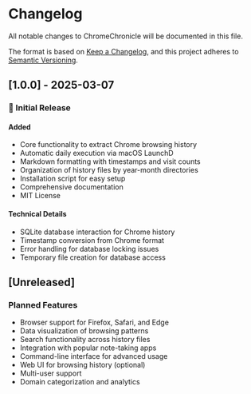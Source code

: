 # Changelog

All notable changes to ChromeChronicle will be documented in this file.

The format is based on [Keep a Changelog](https://keepachangelog.com/en/1.0.0/),
and this project adheres to [Semantic Versioning](https://semver.org/spec/v2.0.0.html).

## [1.0.0] - 2025-03-07

### 🚀 Initial Release

#### Added
- Core functionality to extract Chrome browsing history
- Automatic daily execution via macOS LaunchD
- Markdown formatting with timestamps and visit counts
- Organization of history files by year-month directories
- Installation script for easy setup
- Comprehensive documentation
- MIT License

#### Technical Details
- SQLite database interaction for Chrome history
- Timestamp conversion from Chrome format
- Error handling for database locking issues
- Temporary file creation for database access

## [Unreleased]

### Planned Features
- Browser support for Firefox, Safari, and Edge
- Data visualization of browsing patterns
- Search functionality across history files
- Integration with popular note-taking apps
- Command-line interface for advanced usage
- Web UI for browsing history (optional)
- Multi-user support
- Domain categorization and analytics 